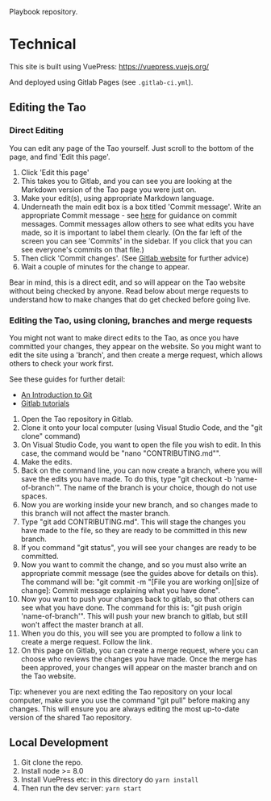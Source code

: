 Playbook repository.

# Technical

This site is built using VuePress: https://vuepress.vuejs.org/

And deployed using Gitlab Pages (see `.gitlab-ci.yml`).

## Editing the Tao
### Direct Editing

You can edit any page of the Tao yourself. Just scroll to the bottom of the page, and find 'Edit this page'. 
1. Click 'Edit this page'
2. This takes you to Gitlab, and you can see you are looking at the Markdown version of the Tao page you were just on. 
3. Make your edit(s), using appropriate Markdown language.
4. Underneath the main edit box is a box titled 'Commit message'. Write an appropriate Commit message - see [here](https://playbook.datopian.com/style-guide/version-control/#commit-messages) for guidance on commit messages. Commit messages allow others to see what edits you have made, so it is important to label them clearly. (On the far left of the screen you can see 'Commits' in the sidebar. If you click that you can see everyone's commits on that file.)
5. Then click 'Commit changes'. (See [Gitlab website](https://docs.gitlab.com/ee/user/project/repository/web_editor.html#gitlab-web-editor) for further advice)
6. Wait a couple of minutes for the change to appear. 

Bear in mind, this is a direct edit, and so will appear on the Tao website without being checked by anyone. Read below about merge requests to understand how to make changes that do get checked before going live. 

### Editing the Tao, using cloning, branches and merge requests

You might not want to make direct edits to the Tao, as once you have committed your changes, they appear on the website. So you might want to edit the site using a 'branch', and then create a merge request, which allows others to check your work first. 

See these guides for further detail:
* [An Introduction to Git](https://tao.lifeitself.us/git/#part-one-what-is-git)
* [Gitlab tutorials](https://docs.gitlab.com/ee/gitlab-basics/)

1. Open the Tao repository in Gitlab.
2. Clone it onto your local computer (using Visual Studio Code, and the "git clone" command)
3. On Visual Studio Code, you want to open the file you wish to edit. In this case, the command would be "nano "CONTRIBUTING.md"".
4. Make the edits. 
5. Back on the command line, you can now create a branch, where you will save the edits you have made. To do this, type "git checkout -b 'name-of-branch'". The name of the branch is your choice, though do not use spaces. 
6. Now you are working inside your new branch, and so changes made to this branch will not affect the master branch. 
7. Type "git add CONTRIBUTING.md". This will stage the changes you have made to the file, so they are ready to be committed in this new branch. 
8. If you command "git status", you will see your changes are ready to be committed. 
9. Now you want to commit the change, and so you must also write an appropriate commit message (see the guides above for details on this). The command will be: "git commit -m "[File you are working on][size of change]: Commit message explaining what you have done".
10. Now you want to push your changes back to gitlab, so that others can see what you have done. The command for this is: "git push origin 'name-of-branch'". This will push your new branch to gitlab, but still won't affect the master branch at all. 
11. When you do this, you will see you are prompted to follow a link to create a merge request. Follow the link. 
12. On this page on Gitlab, you can create a merge request, where you can choose who reviews the changes you have made. Once the merge has been approved, your changes will appear on the master branch and on the Tao website. 

Tip: whenever you are next editing the Tao repository on your local computer, make sure you use the command "git pull" before making any changes. This will ensure you are always editing the most up-to-date version of the shared Tao repository. 

## Local Development

1. Git clone the repo.
2. Install node >= 8.0
3. Install VuePress etc: in this directory do `yarn install`
4. Then run the dev server: `yarn start`

